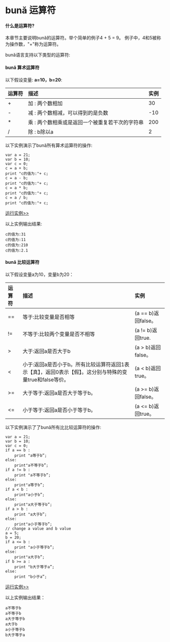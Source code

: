 # bună 运算符

#### 什么是运算符?

本章节主要说明bună的运算符。举个简单的例⼦4 + 5 = 9。 例子中，4和5被称为操作数，"+"称为运算符。

bună语⾔支持以下类型的运算符:

#### bună 算术运算符

以下假设变量:  **a=10，b=20**:

| 运算符 | 描述 | 实例 |
| :--- | :--- | :--- |
| + | 加 : 两个数相加 | 30 |
| - | 减 : 两个数相减，可以得到的是负数 | -10 |
| \* | 乘 : 两个数相乘或是返回一个被重复若⼲次的字符串 | 200 |
| / | 除 : b除以a | 2 |

以下实例演示了bună所有算术运算符的操作:

```
var a = 21;
var b = 10;
var c = 0;
c = a + b;
print "c的值为:"+ c;
c = a - b;
print "c的值为:"+ c;
c = a * b;
print "c的值为:"+ c;
c = a / b;
print "c的值为:"+ c;
```
[运行实例>>](http://10.0.248.222:86/run.html?model=Buna4_1)


以上实例输出结果:

```
c的值为:31
c的值为:11
c的值为:210
c的值为:2.1
```

#### bună ⽐较运算符

以下假设变量a为10，变量b为20：

| 运算符 | 描述 | 实例 |
| :--- | :--- | :--- |
| == | 等于:比较变量是否相等 | \(a == b\)返回false。 |
| != | 不等于:比较两个变量是否不相等 | \(a != b\)返回true. |
| &gt; | 大于:返回a是否⼤于b | \(a &gt; b\)返回false。 |
| &lt; | 小于:返回a是否小于b。所有比较运算符返回1表示【真】，返回0表示【假】。这分别与特殊的变量true和false等价。 | \(a &lt; b\)返回true。 |
| &gt;= | ⼤于等于:返回a是否⼤于等于b。 | \(a &gt;= b\)返回false。 |
| &lt;= | ⼩于等于:返回a是否⼩于等于b。 | \(a &lt;= b\)返回true。 |

以下实例演示了了bună所有⽐比较运算符的操作:

```
var a = 21;
var b = 10;
var c = 0;
if a == b :
    print "a等于b”; 
else:
    print"a不等于b”; 
if a != b :
    print "a不等于b”; 
else:
    print"a等于b”; 
if a < b :
    print"a⼩于b”; 
else:
    print"a⼤于等于b”; 
if a > b :
    print "a⼤于b”; 
else:
    print"a⼩于等于b”; 
// change a value and b value 
a = 5;
b = 20;
if a <= b :
    print "a⼩于等于b”; 
else:
    print"a⼤于b”; 
if b >= a :
    print "b⼤于等于a”; 
else:
    print "b⼩于a”;
```

<!-- 本地 -->
<!-- [运行实例>>](http://127.0.0.1:4000/run.html?model=Buna4_2) -->
<!-- 测试 -->
<!-- [运行实例>>](http://10.0.248.222:86/run.html?model=Buna4_2) -->
<!-- 生产 -->
[运行实例>>](http://10.0.248.222:86/run.html?model=Buna4_2)

以上实例输出结果：

```
a不等于b
a不等于b
a⼤于等于b
a⼤于b
a⼩于等于b
b⼤于等于a
```



